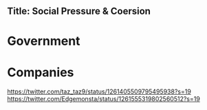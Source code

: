 Title: Social Pressure & Coersion
---

# Government

<?# Twitter 1256403073674739712 /?>
<?# Twitter 1260724611756331008 /?>
<?# Twitter 1260724884738437120 /?>
<?# Twitter 1261109562498637824 /?>

# Companies

<?# Twitter 1259725400952864768 /?>
<?# Twitter 1259695834809036800 /?>
<?# Twitter 1257518972972367872 /?>
<?# Twitter 1258322382034366465 /?>
<?# Twitter 1258670284007063552 /?>
<?# Twitter 1261161464183664641 /?>

<?# Twitter 1261189641396318213 /?>

https://twitter.com/taz_taz9/status/1261405509795495938?s=19
https://twitter.com/Edgemonsta/status/1261555319802560512?s=19

